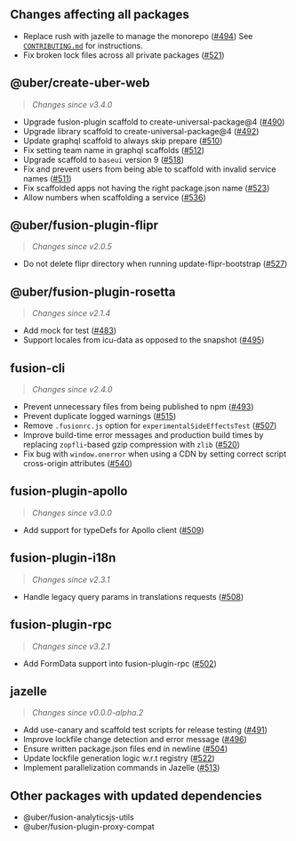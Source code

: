## Changes affecting all packages
 - Replace rush with jazelle to manage the monorepo ([#494](https://github.com/uber/fusionjs/pull/494)) See [`CONTRIBUTING.md`](https://github.com/uber/fusionjs/blob/master/CONTRIBUTING.md) for instructions.
 - Fix broken lock files across all private packages ([#521](https://github.com/uber/fusionjs/pull/521))
 
## @uber/create-uber-web
> *Changes since v3.4.0*

 - Upgrade fusion-plugin scaffold to create-universal-package@4 ([#490](https://github.com/uber/fusionjs/pull/490))
 - Upgrade library scaffold to create-universal-package@4 ([#492](https://github.com/uber/fusionjs/pull/492))
 - Update graphql scaffold to always skip prepare ([#510](https://github.com/uber/fusionjs/pull/510))
 - Fix setting team name in graphql scaffolds ([#512](https://github.com/uber/fusionjs/pull/512))
 - Upgrade scaffold to `baseui` version 9 ([#518](https://github.com/uber/fusionjs/pull/518))
 - Fix and prevent users from being able to scaffold with invalid service names ([#511](https://github.com/uber/fusionjs/pull/511))
 - Fix scaffolded apps not having the right package.json name ([#523](https://github.com/uber/fusionjs/pull/523))
 - Allow numbers when scaffolding a service ([#536](https://github.com/uber/fusionjs/pull/536))

## @uber/fusion-plugin-flipr
> *Changes since v2.0.5*

 - Do not delete flipr directory when running update-flipr-bootstrap ([#527](https://github.com/uber/fusionjs/pull/527))

## @uber/fusion-plugin-rosetta
> *Changes since v2.1.4*

 - Add mock for test ([#483](https://github.com/uber/fusionjs/pull/483))
 - Support locales from icu-data as opposed to the snapshot ([#495](https://github.com/uber/fusionjs/pull/495))
 
## fusion-cli
> *Changes since v2.4.0*

 - Prevent unnecessary files from being published to npm ([#493](https://github.com/uber/fusionjs/pull/493))
 - Prevent duplicate logged warnings ([#515](https://github.com/uber/fusionjs/pull/515))
 - Remove `.fusionrc.js` option for `experimentalSideEffectsTest` ([#507](https://github.com/uber/fusionjs/pull/507))
 - Improve build-time error messages and production build times by replacing `zopfli`-based gzip compression with `zlib` ([#520](https://github.com/uber/fusionjs/pull/520))
 - Fix bug with `window.onerror` when using a CDN by setting correct script cross-origin attributes ([#540](https://github.com/uber/fusionjs/pull/540))

## fusion-plugin-apollo
> *Changes since v3.0.0*

 - Add support for typeDefs for Apollo client ([#509](https://github.com/uber/fusionjs/pull/509))

## fusion-plugin-i18n
> *Changes since v2.3.1*

 - Handle legacy query params in translations requests ([#508](https://github.com/uber/fusionjs/pull/508))

## fusion-plugin-rpc
> *Changes since v3.2.1*

 - Add FormData support into fusion-plugin-rpc ([#502](https://github.com/uber/fusionjs/pull/502))

## jazelle
> *Changes since v0.0.0-alpha.2*

 - Add use-canary and scaffold test scripts for release testing ([#491](https://github.com/uber/fusionjs/pull/491))
 - Improve lockfile change detection and error message ([#496](https://github.com/uber/fusionjs/pull/496))
 - Ensure written package.json files end in newline ([#504](https://github.com/uber/fusionjs/pull/504))
 - Update lockfile generation logic w.r.t registry ([#522](https://github.com/uber/fusionjs/pull/522))
 - Implement parallelization commands in Jazelle ([#513](https://github.com/uber/fusionjs/pull/513))

## Other packages with updated dependencies
 - @uber/fusion-analyticsjs-utils
 - @uber/fusion-plugin-proxy-compat
